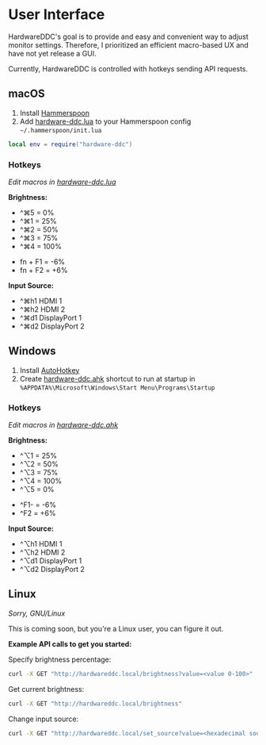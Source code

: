 # User Interface

HardwareDDC's goal is to provide and easy and convenient way to adjust monitor settings. Therefore, I prioritized an efficient macro-based UX and have not yet release a GUI.

Currently, HardwareDDC is controlled with hotkeys sending API requests.

## macOS

1. Install [Hammerspoon](https://www.hammerspoon.org)
2. Add [hardware-ddc.lua](./macos/hardware-ddc.lua) to your Hammerspoon config `~/.hammerspoon/init.lua`

```lua
local env = require("hardware-ddc")
```

### Hotkeys

_Edit macros in [hardware-ddc.lua](./macos/hardware-ddc.lua)_

**Brightness:**

- ^⌘5 = 0%
- ^⌘1 = 25%
- ^⌘2 = 50%
- ^⌘3 = 75%
- ^⌘4 = 100%

<p></p>

- fn + F1 = -6%
- fn + F2 = +6%

**Input Source:**

- ^⌘h1 HDMI 1
- ^⌘h2 HDMI 2
- ^⌘d1 DisplayPort 1
- ^⌘d2 DisplayPort 2

## Windows

1. Install [AutoHotkey](https://www.autohotkey.com)
2. Create [hardware-ddc.ahk](./windows/hardware-ddc.ahk) shortcut to run at startup in `%APPDATA%\Microsoft\Windows\Start Menu\Programs\Startup`

### Hotkeys

_Edit macros in [hardware-ddc.ahk](./windows/hardware-ddc.ahk)_

**Brightness:**

- ^⌥1 = 25%
- ^⌥2 = 50%
- ^⌥3 = 75%
- ^⌥4 = 100%
- ^⌥5 = 0%

<p></p>

- ^F1- = -6%
- ^F2 = +6%

**Input Source:**

- ^⌥h1 HDMI 1
- ^⌥h2 HDMI 2
- ^⌥d1 DisplayPort 1
- ^⌥d2 DisplayPort 2

## Linux

_Sorry, GNU/Linux_

This is coming soon, but you're a Linux user, you can figure it out.

**Example API calls to get you started:**

Specify brightness percentage:

```bash
curl -X GET "http://hardwareddc.local/brightness?value=<value 0-100>"
```

Get current brightness:

```bash
curl -X GET "http://hardwareddc.local/brightness"
```

Change input source:

```bash
curl -X GET "http://hardwareddc.local/set_source?value=<hexadecimal source code>"
```
